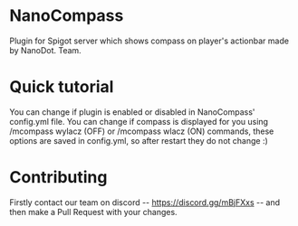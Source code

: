# NanoCompass
Plugin for Spigot server which shows compass on player's actionbar made by NanoDot. Team.

# Quick tutorial
You can change if plugin is enabled or disabled in NanoCompass' config.yml file.
You can change if compass is displayed for you using /mcompass wylacz (OFF) or /mcompass wlacz (ON) commands, these options are saved in config.yml, so after restart they do not change :)

# Contributing
Firstly contact our team on discord -- https://discord.gg/mBjFXxs -- and then make a Pull Request with your changes.
